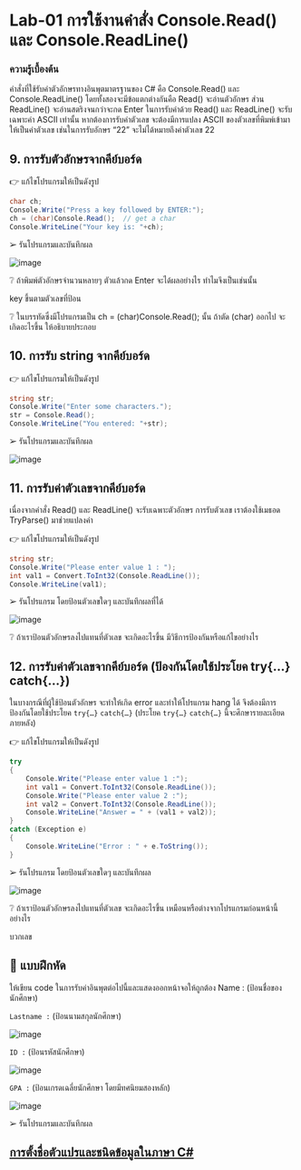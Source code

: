 # Lab-01 การใช้งานคำสั่ง Console.Read() และ Console.ReadLine()
### ความรู้เบื้องต้น

คำสั่งที่ใช้รับค่าตัวอักษรทางอินพุตมาตรฐานของ C# คือ Console.Read() และ Console.ReadLine() โดยทั้งสองจะมีข้อแตกต่างกันคือ Read() จะอ่านตัวอักษร ส่วน ReadLine() จะอ่านสตริงจนกว่าจะกด Enter ในการรับค่าด้วย Read() และ ReadLine() จะรับเฉพาะค่า ASCII เท่านั้น หากต้องการรับค่าตัวเลข จะต้องมีการแปลง ASCII ของตัวเลขที่พิมพ์เข้ามาให้เป็นค่าตัวเลข เช่นในการรับอักษร “22” จะไม่ได้หมายถึงค่าตัวเลข 22

## 9. การรับตัวอักษรจากคีย์บอร์ด

👉 แก้ไขโปรแกรมให้เป็นดังรูป

```csharp
char ch;
Console.Write("Press a key followed by ENTER:");
ch = (char)Console.Read();  // get a char
Console.WriteLine("Your key is: "+ch);
```

➢ รันโปรแกรมและบันทึกผล

![image](https://github.com/TanapatPluemchai/Week-02/assets/115067806/f374439b-4f88-4979-9b6a-537ef4da993d)

❔ ถ้าพิมพ์ตัวอักษรจำนวนหลายๆ ตัวแล้วกด Enter จะได้ผลอย่างไร ทำไมจึงเป็นเช่นนั้น

key ขึ้นตามตัวเลขที่ป้อน

❔ ในบรรทัดซึ่งมีโปรแกรมเป็น ch = (char)Console.Read(); นั้น ถ้าตัด (char) ออกไป จะเกิดอะไรขึ้น ให้อธิบายประกอบ


## 10. การรับ string จากคีย์บอร์ด

👉 แก้ไขโปรแกรมให้เป็นดังรูป

```csharp
string str;
Console.Write("Enter some characters.");
str = Console.Read();
Console.WriteLine("You entered: "+str);
```

➢ รันโปรแกรมและบันทึกผล

![image](https://github.com/TanapatPluemchai/Week-02/assets/115067806/77d79745-e588-476a-aaed-ecd1da43323e)


## 11. การรับค่าตัวเลขจากคีย์บอร์ด

เนื่องจากคำสั่ง Read() และ ReadLine() จะรับเฉพาะตัวอักษร การรับตัวเลข เราต้องใช้เมธอด TryParse() มาช่วยแปลงค่า

👉 แก้ไขโปรแกรมให้เป็นดังรูป

```csharp
string str;
Console.Write("Please enter value 1 : ");
int val1 = Convert.ToInt32(Console.ReadLine());
Console.WriteLine(val1);
```

➢ รันโปรแกรม โดยป้อนตัวเลขใดๆ และบันทึกผลที่ได้

![image](https://github.com/TanapatPluemchai/Week-02/assets/115067806/582f693a-6fef-4ad9-91fa-705a0c01bb34)


❔ ถ้าเราป้อนตัวอักษรลงไปแทนที่ตัวเลข จะเกิดอะไรขึ้น มีวิธีการป้องกันหรือแก้ไขอย่างไร


## 12. การรับค่าตัวเลขจากคีย์บอร์ด (ป้องกันโดยใช้ประโยค try{…} catch{…})

ในบางกรณีที่ผู้ใช้ป้อนตัวอักษร จะทำให้เกิด error และทำให้โปรแกรม hang ได้ จึงต้องมีการป้องกันโดยใช้ประโยค `try{…}` `catch{…}` (ประโยค `try{…}` `catch{…}`   นี้จะศึกษารายละเอียดภายหลัง)

👉 แก้ไขโปรแกรมให้เป็นดังรูป

```csharp
try
{
    Console.Write("Please enter value 1 :");
    int val1 = Convert.ToInt32(Console.ReadLine());
    Console.Write("Please enter value 2 :");
    int val2 = Convert.ToInt32(Console.ReadLine());
    Console.WriteLine("Answer = " + (val1 + val2));
}
catch (Exception e)
{
    Console.WriteLine("Error : " + e.ToString());
}
```

➢ รันโปรแกรม โดยป้อนตัวเลขใดๆ และบันทึกผล

![image](https://github.com/TanapatPluemchai/Week-02/assets/115067806/fa909500-51b7-47c5-89a7-1069a0bf5672)


❔ ถ้าเราป้อนตัวอักษรลงไปแทนที่ตัวเลข จะเกิดอะไรขึ้น เหมือนหรือต่างจากโปรแกรมก่อนหน้านี้อย่างไร

บวกเลข

## 📝 แบบฝึกหัด

ให้เขียน code ในการรับค่าอินพุตต่อไปนี้และแสดงออกหน้าจอให้ถูกต้อง Name : (ป้อนชื่อของนักศึกษา)

``Lastname :`` (ป้อนนามสกุลนักศึกษา) 

![image](https://github.com/TanapatPluemchai/Week-02/assets/115067806/641ed169-57c9-4ea9-9ab7-4a5f9133d408)


``ID :`` (ป้อนรหัสนักศึกษา)  

![image](https://github.com/TanapatPluemchai/Week-02/assets/115067806/ec5e222d-ad6a-4ee2-a74a-1db2dd8323cb)


``GPA :`` (ป้อนเกรดเฉลี่ยนักศึกษา โดยมีทศนิยมสองหลัก)  

![image](https://github.com/TanapatPluemchai/Week-02/assets/115067806/bcb3099a-a36c-47b1-ac35-45b40c92b223)


➢ รันโปรแกรมและบันทึกผล

## [การตั้งชื่อตัวแปรและชนิดข้อมูลในภาษา C\#](./Lab-01-part-13.md)
